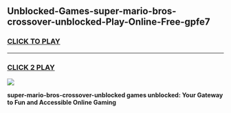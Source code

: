 
## Unblocked-Games-super-mario-bros-crossover-unblocked-Play-Online-Free-gpfe7
<h3>
<a href="https://premium76.site?title=super-mario-bros-crossover-unblocked&ref=26A">CLICK TO PLAY</a></h3>
<hr>

<h3>
<a href="https://premium76.site?title=super-mario-bros-crossover-unblocked&ref=26A">CLICK 2 PLAY</a>
  
</h3>

<a href="https://premium76.site?title=super-mario-bros-crossover-unblocked&ref=26A"><img src="https://clearcache.store/games.png"></a>


**super-mario-bros-crossover-unblocked games unblocked: Your Gateway to Fun and Accessible Online Gaming**
